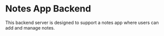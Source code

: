# Notes App Backend

This backend server is designed to support a notes app where users can add and manage notes.
